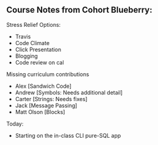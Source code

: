 Course Notes from Cohort Blueberry:
----------------------------------

Stress Relief Options:
  * Travis
  * Code Climate
  * Click Presentation
  * Blogging
  * Code review on cal

Missing curriculum contributions
  * Alex [Sandwich Code]
  * Andrew [Symbols: Needs additional detail]
  * Carter [Strings: Needs fixes]
  * Jack [Message Passing]
  * Matt Olson [Blocks]

Today:
  * Starting on the in-class CLI pure-SQL app
